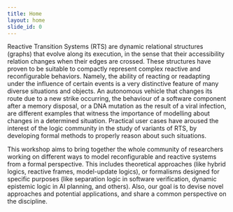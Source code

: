 ```yaml
---
title: Home
layout: home
slide_id: 0
---
```


Reactive Transition Systems (RTS) are dynamic relational structures (graphs) that evolve along its execution, in the sense that their accessibility relation changes when their edges are crossed. These structures have proven to be suitable to compactly represent complex reactive and reconfigurable behaviors. Namely, the ability of reacting or readapting under the influence of certain events is a very distinctive feature of many diverse situations and objects. An autonomous vehicle that changes its route due to a new strike occurring, the behaviour of a software component after a memory disposal, or a DNA mutation as the result of a viral infection, are different examples that witness the importance of modelling about changes in a determined situation. Practical user cases have aroused the interest of the logic community in the study of variants of RTS, by developing formal methods to properly reason about such situations.

This workshop aims to bring together the whole community of researchers working on different ways to model reconfigurable and reactive systems from a formal perspective. This includes theoretical approaches (like hybrid logics, reactive frames, model-update logics), or formalisms designed for specific purposes (like separation logic in software verification, dynamic epistemic logic in AI planning, and others). Also, our goal is to devise novel approaches and potential applications, and share a common perspective on the discipline.



<!-- Read about the history of ISCLS [here](/history.html). -->

<!-- Read about the logo of ISCLS [here](/logo.html). -->